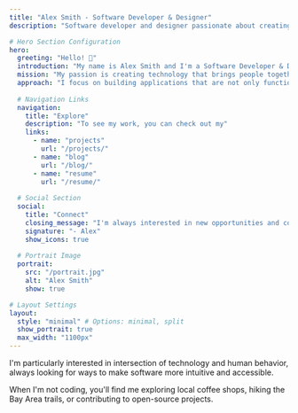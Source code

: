 ```yaml
---
title: "Alex Smith - Software Developer & Designer"
description: "Software developer and designer passionate about creating beautiful, functional applications. Specializing in web development and user experience design."

# Hero Section Configuration
hero:
  greeting: "Hello! 👋"
  introduction: "My name is Alex Smith and I'm a Software Developer & Designer based in San Francisco, CA who's been crafting digital experiences for 5+ years."
  mission: "My passion is creating technology that brings people together and makes their lives easier and more enjoyable."
  approach: "I focus on building applications that are not only functional but also beautiful and intuitive. Whether it's a complex web application or a simple mobile app, I believe great design and solid engineering go hand in hand."
  
  # Navigation Links
  navigation:
    title: "Explore"
    description: "To see my work, you can check out my"
    links:
      - name: "projects"
        url: "/projects/"
      - name: "blog"
        url: "/blog/"
      - name: "resume"
        url: "/resume/"
  
  # Social Section
  social:
    title: "Connect"
    closing_message: "I'm always interested in new opportunities and collaborations."
    signature: "- Alex"
    show_icons: true
  
  # Portrait Image
  portrait:
    src: "/portrait.jpg"
    alt: "Alex Smith"
    show: true

# Layout Settings
layout:
  style: "minimal" # Options: minimal, split
  show_portrait: true
  max_width: "1100px"
---
```


I'm particularly interested in intersection of technology and human behavior, always looking for ways to make software more intuitive and accessible.

When I'm not coding, you'll find me exploring local coffee shops, hiking the Bay Area trails, or contributing to open-source projects.